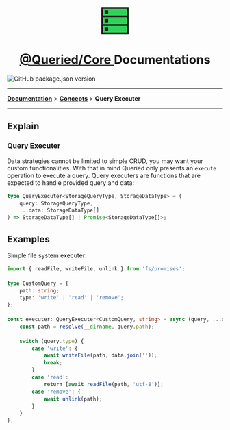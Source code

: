 <div align="center">
    <img alt="Queried Logo" width="64" src="https://raw.githubusercontent.com/queried-js/brand/master/dark/main-fill.svg">
    <h1>
		<a href="https://github.com/queried-js/core">
        	@Queried/Core
    	</a>
		<span>Documentations</span>
	</h1>
</div>

<img alt="GitHub package.json version" src="https://img.shields.io/github/package-json/v/queried-js/core">

---

[**Documentation**](../) > [**Concepts**](README.md) > **Query Executer**

---

## Explain

### Query Executer

Data strategies cannot be limited to simple CRUD, you may want your custom functionalities. With that in mind Queried only presents an `execute` operation to execute a query. Query executers are functions that are expected to handle provided query and data:

```ts
type QueryExecuter<StorageQueryType, StorageDataType> = (
	query: StorageQueryType,
	...data: StorageDataType[]
) => StorageDataType[] | Promise<StorageDataType[]>;
```

## Examples

Simple file system executer:

```ts
import { readFile, writeFile, unlink } from 'fs/promises';

type CustomQuery = {
	path: string;
	type: 'write' | 'read' | 'remove';
};

const executer: QueryExecuter<CustomQuery, string> = async (query, ...data) => {
	const path = resolve(__dirname, query.path);

	switch (query.type) {
		case 'write': {
			await writeFile(path, data.join(''));
			break;
		}
		case 'read':
			return [await readFile(path, 'utf-8')];
		case 'remove': {
			await unlink(path);
		}
	}
};
```
